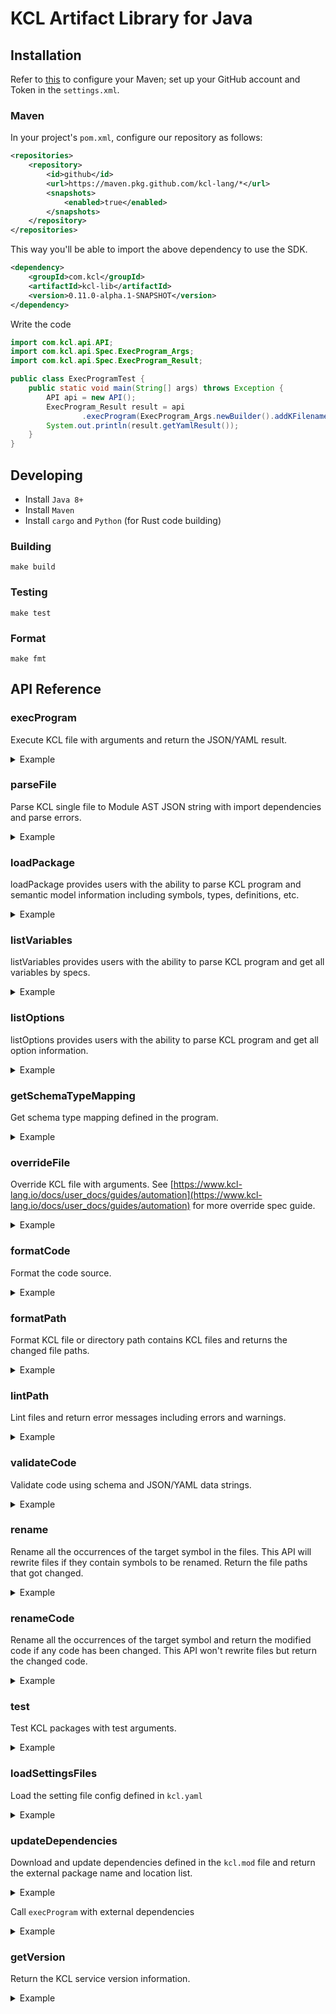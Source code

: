 # KCL Artifact Library for Java

## Installation

Refer to [this](https://docs.github.com/en/packages/working-with-a-github-packages-registry/working-with-the-apache-maven-registry#authenticating-to-github-packages) to configure your Maven; set up your GitHub account and Token in the `settings.xml`.

### Maven

In your project's `pom.xml`, configure our repository as follows:

```xml
<repositories>
    <repository>
        <id>github</id>
        <url>https://maven.pkg.github.com/kcl-lang/*</url>
        <snapshots>
            <enabled>true</enabled>
        </snapshots>
    </repository>
</repositories>
```

This way you'll be able to import the above dependency to use the SDK.

```xml
<dependency>
    <groupId>com.kcl</groupId>
    <artifactId>kcl-lib</artifactId>
    <version>0.11.0-alpha.1-SNAPSHOT</version>
</dependency>
```

Write the code

```java
import com.kcl.api.API;
import com.kcl.api.Spec.ExecProgram_Args;
import com.kcl.api.Spec.ExecProgram_Result;

public class ExecProgramTest {
    public static void main(String[] args) throws Exception {
        API api = new API();
        ExecProgram_Result result = api
                .execProgram(ExecProgram_Args.newBuilder().addKFilenameList("path/to/kcl.k").build());
        System.out.println(result.getYamlResult());
    }
}
```

## Developing

- Install `Java 8+`
- Install `Maven`
- Install `cargo` and `Python` (for Rust code building)

### Building

```shell
make build
```

### Testing

```shell
make test
```

### Format

```shell
make fmt
```

## API Reference

### execProgram

Execute KCL file with arguments and return the JSON/YAML result.

<details><summary>Example</summary>
<p>

The content of `schema.k` is

```python
schema AppConfig:
    replicas: int

app: AppConfig {
    replicas: 2
}
```

Java Code

```java
import com.kcl.api.*;

ExecProgram_Args args = ExecProgram_Args.newBuilder().addKFilenameList("schema.k").build();
API apiInstance = new API();
ExecProgram_Result result = apiInstance.execProgram(args);
```

</p>
</details>

### parseFile

Parse KCL single file to Module AST JSON string with import dependencies and parse errors.

<details><summary>Example</summary>
<p>

The content of `schema.k` is

```python
schema AppConfig:
    replicas: int

app: AppConfig {
    replicas: 2
}
```

Java Code

```java
import com.kcl.api.*;

ParseFile_Args args = ParseFile_Args.newBuilder().setPath("schema.k").build();
API apiInstance = new API();
ParseFile_Result result = apiInstance.parseFile(args);
```

</p>
</details>

### loadPackage

loadPackage provides users with the ability to parse KCL program and semantic model information including symbols, types, definitions, etc.

<details><summary>Example</summary>
<p>

The content of `schema.k` is

```python
schema AppConfig:
    replicas: int

app: AppConfig {
    replicas: 2
}
```

Java Code

```java
import com.kcl.api.*;

API api = new API();
LoadPackage_Result result = api.loadPackage(LoadPackage_Args.newBuilder().setResolveAst(true)
    .setWithAstIndex(true)
    .setParseArgs(ParseProgram_Args.newBuilder().addPaths("schema.k").build()).build());
```

</p>
</details>

### listVariables

listVariables provides users with the ability to parse KCL program and get all variables by specs.

<details><summary>Example</summary>
<p>

The content of `schema.k` is

```python
schema AppConfig:
    replicas: int

app: AppConfig {
    replicas: 2
}
```

Java Code

```java
import com.kcl.api.*;

API api = new API();
ListVariables_Result result = api.listVariables(
    ListVariables_Args.newBuilder().setResolveAst(true).setParseArgs(
    ParseProgram_Args.newBuilder().addPaths("/path/to/kcl.k").build())
    .build());
result.getSymbolsMap().values().forEach(s -> System.out.println(s));
```

</p>
</details>

### listOptions

listOptions provides users with the ability to parse KCL program and get all option information.

<details><summary>Example</summary>
<p>

The content of `options.k` is

```python
a = option("key1")
b = option("key2", required=True)
c = {
    metadata.key = option("metadata-key")
}
```

Java Code

```java
import com.kcl.api.*;

ParseProgram_Args args = ParseProgram_Args.newBuilder().addPaths("./src/test_data/option/main.k").build();
API apiInstance = new API();
ListOptions_Result result = apiInstance.listOptions(args);
```

</p>
</details>

### getSchemaTypeMapping

Get schema type mapping defined in the program.

<details><summary>Example</summary>
<p>

The content of `schema.k` is

```python
schema AppConfig:
    replicas: int

app: AppConfig {
    replicas: 2
}
```

Java Code

```java
import com.kcl.api.*;

ExecProgram_Args execArgs = ExecProgram_Args.newBuilder().addKFilenameList("schema.k").build();
GetSchemaTypeMapping_Args args = GetSchemaTypeMapping_Args.newBuilder().setExecArgs(execArgs).build();
API apiInstance = new API();
GetSchemaTypeMapping_Result result = apiInstance.getSchemaTypeMapping(args);
KclType appSchemaType = result.getSchemaTypeMappingMap().get("app");
String replicasType = appSchemaType.getPropertiesOrThrow("replicas").getType();
```

</p>
</details>

### overrideFile

Override KCL file with arguments. See [https://www.kcl-lang.io/docs/user_docs/guides/automation](https://www.kcl-lang.io/docs/user_docs/guides/automation) for more override spec guide.

<details><summary>Example</summary>
<p>

The content of `main.k` is

```python
a = 1
b = {
    "a": 1
    "b": 2
}
```

Java Code

```java
import com.kcl.api.*;

API api = new API();
String spec = "a=2";
OverrideFile_Result result = api.overrideFile(OverrideFile_Args.newBuilder()
    .setFile("./src/test_data/override_file/main.k").addSpecs(spec).build());
```

</p>
</details>

### formatCode

Format the code source.

<details><summary>Example</summary>
<p>

Java Code

```java
import com.kcl.api.*;

String sourceCode = "schema Person:\n" + "    name:   str\n" + "    age:    int\n" + "    check:\n"
        + "        0 <   age <   120\n";
FormatCode_Args args = FormatCode_Args.newBuilder().setSource(sourceCode).build();
API apiInstance = new API();
FormatCode_Result result = apiInstance.formatCode(args);
String expectedFormattedCode = "schema Person:\n" + "    name: str\n" + "    age: int\n\n" + "    check:\n"
        + "        0 < age < 120\n\n";
```

</p>
</details>

### formatPath

Format KCL file or directory path contains KCL files and returns the changed file paths.

<details><summary>Example</summary>
<p>

The content of `format_path.k` is

```python
schema Person:
    name:   str
    age:    int

    check:
        0 <   age <   120
```

Java Code

```java
import com.kcl.api.*;

FormatPath_Args args = FormatPath_Args.newBuilder().setPath("format_path.k").build();
API apiInstance = new API();
FormatPath_Result result = apiInstance.formatPath(args);
Assert.assertTrue(result.getChangedPathsList().isEmpty());
```

</p>
</details>

### lintPath

Lint files and return error messages including errors and warnings.

<details><summary>Example</summary>
<p>

The content of `lint_path.k` is

```python
import math

a = 1
```

Java Code

```java
import com.kcl.api.*;

LintPath_Args args = LintPath_Args.newBuilder().addPaths("lint_path.k").build();
API apiInstance = new API();
LintPath_Result result = apiInstance.lintPath(args);
boolean foundWarning = result.getResultsList().stream()
        .anyMatch(warning -> warning.contains("Module 'math' imported but unused"));
```

</p>
</details>

### validateCode

Validate code using schema and JSON/YAML data strings.

<details><summary>Example</summary>
<p>

Java Code

```java
import com.kcl.api.*;

String code = "schema Person:\n" + "    name: str\n" + "    age: int\n" + "    check:\n"
        + "        0 < age < 120\n";
String data = "{\"name\": \"Alice\", \"age\": 10}";
ValidateCode_Args args = ValidateCode_Args.newBuilder().setCode(code).setData(data).setFormat("json").build();
API apiInstance = new API();
ValidateCode_Result result = apiInstance.validateCode(args);
```

</p>
</details>

### rename

Rename all the occurrences of the target symbol in the files. This API will rewrite files if they contain symbols to be renamed. Return the file paths that got changed.

<details><summary>Example</summary>
<p>

The content of `main.k` is

```python
a = 1
b = a
```

Java Code

```java
import com.kcl.api.*;

Rename_Args args = Rename_Args.newBuilder().setPackageRoot(".").setSymbolPath("a")
        .addFilePaths("main.k").setNewName("a2").build();
API apiInstance = new API();
Rename_Result result = apiInstance.rename(args);
```

</p>
</details>

### renameCode

Rename all the occurrences of the target symbol and return the modified code if any code has been changed. This API won't rewrite files but return the changed code.

<details><summary>Example</summary>
<p>

Java Code

```java
import com.kcl.api.*;

API api = new API();
RenameCode_Args args = RenameCode_Args.newBuilder().setPackageRoot("/mock/path").setSymbolPath("a")
        .putSourceCodes("/mock/path/main.k", "a = 1\nb = a").setNewName("a2").build();
RenameCode_Result result = api.renameCode(args);
```

</p>
</details>

### test

Test KCL packages with test arguments.

<details><summary>Example</summary>
<p>

Java Code

```java
import com.kcl.api.*;

API apiInstance = new API();
Test_Args args = Test_Args.newBuilder().addPkgList("/path/to/test/package").build();
Test_Result result = apiInstance.test(args);
```

</p>
</details>

### loadSettingsFiles

Load the setting file config defined in `kcl.yaml`

<details><summary>Example</summary>
<p>

The content of `kcl.yaml` is

```yaml
kcl_cli_configs:
  strict_range_check: true
kcl_options:
  - key: key
    value: value
```

Java Code

```java
import com.kcl.api.*;

API api = new API();
LoadSettingsFiles_Args args = LoadSettingsFiles_Args.newBuilder().addFiles("kcl.yaml")
        .build();
LoadSettingsFiles_Result result = api.loadSettingsFiles(args);
```

</p>
</details>

### updateDependencies

Download and update dependencies defined in the `kcl.mod` file and return the external package name and location list.

<details><summary>Example</summary>
<p>

The content of `module/kcl.mod` is

```yaml
[package]
name = "mod_update"
edition = "0.0.1"
version = "0.0.1"

[dependencies]
helloworld = { oci = "oci://ghcr.io/kcl-lang/helloworld", tag = "0.1.0" }
flask = { git = "https://github.com/kcl-lang/flask-demo-kcl-manifests", commit = "ade147b" }
```

Java Code

```java
import com.kcl.api.*;

API api = new API();

UpdateDependencies_Result result = api.updateDependencies(
    UpdateDependencies_Args.newBuilder().setManifestPath("module").build());
```

</p>
</details>

Call `execProgram` with external dependencies

<details><summary>Example</summary>
<p>

The content of `module/kcl.mod` is

```yaml
[package]
name = "mod_update"
edition = "0.0.1"
version = "0.0.1"

[dependencies]
helloworld = { oci = "oci://ghcr.io/kcl-lang/helloworld", tag = "0.1.0" }
flask = { git = "https://github.com/kcl-lang/flask-demo-kcl-manifests", commit = "ade147b" }
```

The content of `module/main.k` is

```python
import helloworld
import flask

a = helloworld.The_first_kcl_program
```

Java Code

```java
import com.kcl.api.*;

API api = new API();

UpdateDependencies_Result result = api.updateDependencies(
        UpdateDependencies_Args.newBuilder().setManifestPath("./src/test_data/update_dependencies").build());

ExecProgram_Args execArgs = ExecProgram_Args.newBuilder().  addAllExternalPkgs(result.getExternalPkgsList())
    .addKFilenameList("./src/test_data/update_dependencies/main.k").build();

ExecProgram_Result execResult = api.execProgram(execArgs);
```

</p>
</details>

### getVersion

Return the KCL service version information.

<details><summary>Example</summary>
<p>

Java Code

```java
import com.kcl.api.*;

API api = new API();
GetVersion_Args version_args = GetVersion_Args.newBuilder().build();
GetVersion_Result result = api.getVersion(version_args);
```

</p>
</details>
